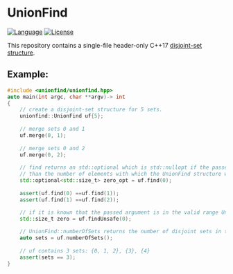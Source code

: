 # UnionFind
[![Language](https://img.shields.io/badge/C%2B%2B-17/20-blue.svg)](https://en.wikipedia.org/wiki/C%2B%2B#Standardization) [![License](https://img.shields.io/badge/license-MIT-blue.svg)](https://opensource.org/licenses/MIT)

This repository contains a single-file header-only C++17 [disjoint-set structure](https://en.wikipedia.org/wiki/Disjoint-set_data_structure).

## Example:

```cpp
#include <unionfind/unionfind.hpp>
auto main(int argc, char **argv)-> int
{
    // create a disjoint-set structure for 5 sets.
    unionfind::UnionFind uf{5};
    
    // merge sets 0 and 1
    uf.merge(0, 1);
    
    // merge sets 0 and 2
    uf.merge(0, 2);
    
    // find returns an std::optional which is std::nullopt if the passed argument is greater
    // than the number of elements with which the UnionFind structure was created.
    std::optional<std::size_t> zero_opt = uf.find(0);
    
    assert(uf.find(0) ==uf.find(1));
    assert(uf.find(1) ==uf.find(2));
    
    // if it is known that the passed argument is in the valid range UnionFind::findUnsafe can be used instead
    std::size_t zero = uf.findUnsafe(0);

    // UnionFind::numberOfSets returns the number of disjoint sets in the datastructure
    auto sets = uf.numberOfSets();
    
    // uf contains 3 sets: {0, 1, 2}, {3}, {4}
    assert(sets == 3);
}
```
